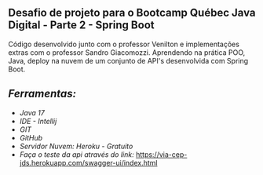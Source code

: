 ## Desafio de projeto para o Bootcamp Québec Java Digital - Parte 2 - Spring Boot

Código desenvolvido junto com o professor Venilton e implementações extras com o professor Sandro Giacomozzi.
Aprendendo na prática POO, Java, deploy na nuvem de um conjunto de API's desenvolvida com Spring Boot.

## *Ferramentas:*

- *Java 17*
- *IDE - Intellij*
- *GIT*
- *GitHub*
- *Servidor Nuvem: Heroku - Gratuito*
- *Faça o teste da api através do link:* https://via-cep-jds.herokuapp.com/swagger-ui/index.html